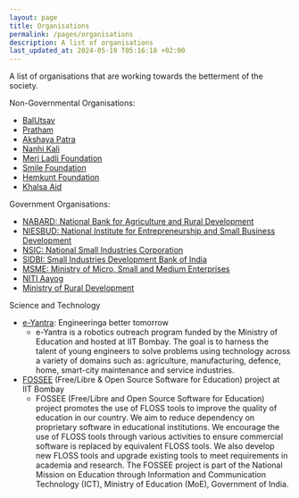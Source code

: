 ```yaml
---
layout: page
title: Organisations
permalink: /pages/organisations
description: A list of organisations
last_updated_at: 2024-05-19 T05:16:18 +02:00
---
```

A list of organisations that are working towards the betterment of the society.

Non-Governmental Organisations:
- [BalUtsav](https://balutsav.org/)
- [Pratham](https://www.pratham.org/)
- [Akshaya Patra](https://www.akshayapatra.org/)
- [Nanhi Kali](https://www.nanhikali.org/)
- [Meri Ladli Foundation](https://richaanirudh.in/?page_id=3783)
- [Smile Foundation](https://www.smilefoundationindia.org/)
- [Hemkunt Foundation](https://hemkuntfoundation.com/)
- [Khalsa Aid](https://www.khalsaaid.org/)

Government Organisations:
- [NABARD: National Bank for Agriculture and Rural Development](https://www.nabard.org/)
- [NIESBUD: National Institute for Entrepreneurship and Small Business Development](http://niesbud.nic.in/)
- [NSIC: National Small Industries Corporation](https://www.nsic.co.in/)
- [SIDBI: Small Industries Development Bank of India](https://www.sidbi.in/)
- [MSME: Ministry of Micro, Small and Medium Enterprises](https://msme.gov.in/)
- [NITI Aayog](https://niti.gov.in/)
- [Ministry of Rural Development](https://rural.nic.in/)

Science and Technology

- [e-Yantra](https://www.e-yantra.org/): Engineeringa better tomorrow
  - e-Yantra is a robotics outreach program funded by the Ministry of Education and hosted at IIT Bombay. The goal is to harness the talent of young engineers to solve problems using technology across a variety of domains such as: agriculture, manufacturing, defence, home, smart-city maintenance and service industries.
- [FOSSEE](https://fossee.in/) (Free/Libre & Open Source Software for Education) project at IIT Bombay
  - FOSSEE (Free/Libre and Open Source Software for Education) project promotes the use of FLOSS tools to improve the quality of education in our country. We aim to reduce dependency on proprietary software in educational institutions. We encourage the use of FLOSS tools through various activities to ensure commercial software is replaced by equivalent FLOSS tools. We also develop new FLOSS tools and upgrade existing tools to meet requirements in academia and research. The FOSSEE project is part of the National Mission on Education through Information and Communication Technology (ICT), Ministry of Education (MoE), Government of India.
